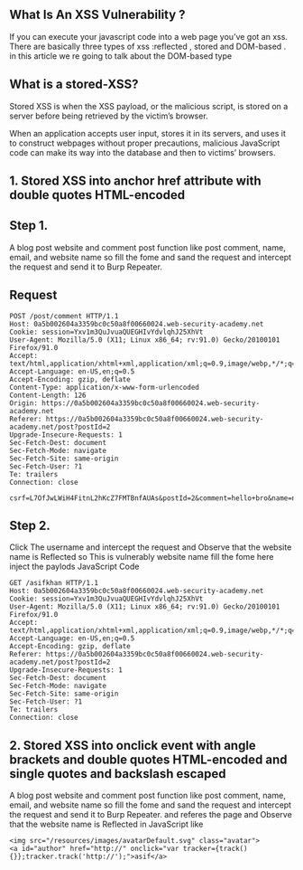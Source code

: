 ## What Is An XSS Vulnerability ?

If you can execute your javascript code into a web page you’ve got an xss.
There are basically three types of xss :reflected , stored and DOM-based .
in this article we re going to talk about the DOM-based type

## What is a stored-XSS?

Stored XSS is when the XSS payload, or the malicious script, is stored on a server before being retrieved by the victim’s browser.

When an application accepts user input, stores it in its servers, 
and uses it to construct webpages without proper precautions, malicious JavaScript code can make its way into the database and then to victims’ browsers.


## 1. Stored XSS into anchor href attribute with double quotes HTML-encoded

## Step 1.

A blog post website and comment post function like post comment, name, email, and  website name so fill the fome and sand the request and intercept the request and send it to Burp Repeater.

## Request

    POST /post/comment HTTP/1.1
    Host: 0a5b002604a3359bc0c50a8f00660024.web-security-academy.net
    Cookie: session=Yxv1m3QuJvuaQUEGHIvYdvlqhJ25XhVt
    User-Agent: Mozilla/5.0 (X11; Linux x86_64; rv:91.0) Gecko/20100101 Firefox/91.0
    Accept: text/html,application/xhtml+xml,application/xml;q=0.9,image/webp,*/*;q=0.8
    Accept-Language: en-US,en;q=0.5
    Accept-Encoding: gzip, deflate
    Content-Type: application/x-www-form-urlencoded
    Content-Length: 126
    Origin: https://0a5b002604a3359bc0c50a8f00660024.web-security-academy.net
    Referer: https://0a5b002604a3359bc0c50a8f00660024.web-security-academy.net/post?postId=2
    Upgrade-Insecure-Requests: 1
    Sec-Fetch-Dest: document
    Sec-Fetch-Mode: navigate
    Sec-Fetch-Site: same-origin
    Sec-Fetch-User: ?1
    Te: trailers
    Connection: close

    csrf=L7OfJwLWiH4FitnL2hKcZ7FMTBnfAUAs&postId=2&comment=hello+bro&name=nasir&email=nasir%40khan.com&website=asifkhan

## Step 2.

Click The username and intercept the request and Observe that the website name is Reflected so This is vulnerably website name fill the fome here inject the paylods JavaScript Code 

    GET /asifkhan HTTP/1.1
    Host: 0a5b002604a3359bc0c50a8f00660024.web-security-academy.net
    Cookie: session=Yxv1m3QuJvuaQUEGHIvYdvlqhJ25XhVt
    User-Agent: Mozilla/5.0 (X11; Linux x86_64; rv:91.0) Gecko/20100101 Firefox/91.0
    Accept: text/html,application/xhtml+xml,application/xml;q=0.9,image/webp,*/*;q=0.8
    Accept-Language: en-US,en;q=0.5
    Accept-Encoding: gzip, deflate
    Referer: https://0a5b002604a3359bc0c50a8f00660024.web-security-academy.net/post?postId=2
    Upgrade-Insecure-Requests: 1
    Sec-Fetch-Dest: document
    Sec-Fetch-Mode: navigate
    Sec-Fetch-Site: same-origin
    Sec-Fetch-User: ?1
    Te: trailers
    Connection: close

## 2. Stored XSS into onclick event with angle brackets and double quotes HTML-encoded and single quotes and backslash escaped

A blog post website and comment post function like post comment, name, email, and  website name so fill the fome and sand the request and intercept the request and send it to Burp Repeater. and referes the page and Observe that the website name is Reflected in JavaScript like 

    <img src="/resources/images/avatarDefault.svg" class="avatar">                          
    <a id="author" href="http://" onclick="var tracker={track(){}};tracker.track('http://');">asif</a>

